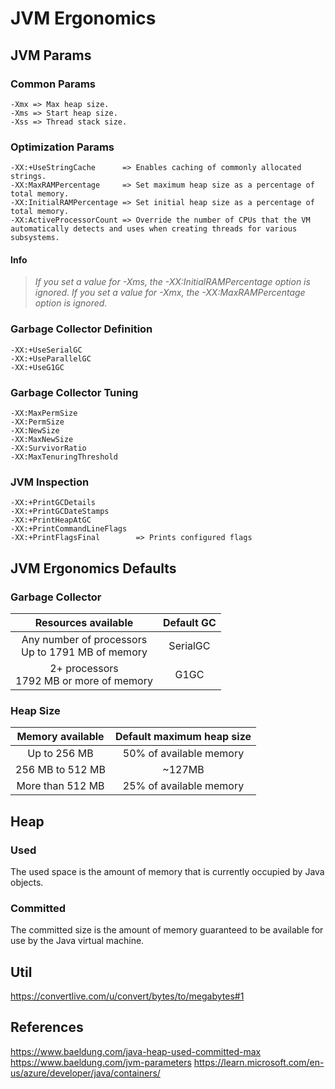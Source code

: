 # JVM Ergonomics

## JVM Params

### Common Params
```
-Xmx => Max heap size.
-Xms => Start heap size.
-Xss => Thread stack size.
```

### Optimization Params
```
-XX:+UseStringCache      => Enables caching of commonly allocated strings.
-XX:MaxRAMPercentage     =>	Set maximum heap size as a percentage of total memory.
-XX:InitialRAMPercentage =>	Set initial heap size as a percentage of total memory.
-XX:ActiveProcessorCount => Override the number of CPUs that the VM automatically detects and uses when creating threads for various subsystems. 
```
#### Info
> _If you set a value for -Xms, the -XX:InitialRAMPercentage option is ignored. If you set a value for -Xmx, the -XX:MaxRAMPercentage option is ignored._

### Garbage Collector Definition
```
-XX:+UseSerialGC
-XX:+UseParallelGC
-XX:+UseG1GC
```

### Garbage Collector Tuning
```
-XX:MaxPermSize
-XX:PermSize
-XX:NewSize
-XX:MaxNewSize
-XX:SurvivorRatio
-XX:MaxTenuringThreshold
```

### JVM Inspection
```
-XX:+PrintGCDetails
-XX:+PrintGCDateStamps
-XX:+PrintHeapAtGC
-XX:+PrintCommandLineFlags
-XX:+PrintFlagsFinal        => Prints configured flags 
```

## JVM Ergonomics Defaults

### Garbage Collector
|               **Resources available**               | **Default GC** |
|:---------------------------------------------------:|:--------------:|
| Any number of processors<br>Up to 1791 MB of memory | SerialGC       |
| 2+ processors<br>1792 MB or more of memory          | G1GC           |

### Heap Size
| **Memory available** | **Default maximum heap size** |
|:--------------------:|:-----------------------------:|
| Up to 256 MB         | 50% of available memory       |
| 256 MB to 512 MB     | ~127MB                        |
| More than 512 MB     | 25% of available memory       |

## Heap

### Used

The used space is the amount of memory that is currently occupied by Java objects.

### Committed

The committed size is the amount of memory guaranteed to be available for use by the Java virtual machine.

## Util

https://convertlive.com/u/convert/bytes/to/megabytes#1

## References

https://www.baeldung.com/java-heap-used-committed-max
https://www.baeldung.com/jvm-parameters
https://learn.microsoft.com/en-us/azure/developer/java/containers/